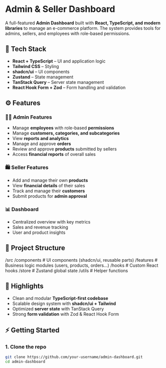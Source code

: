 # Admin & Seller Dashboard  

A full-featured **Admin Dashboard** built with **React, TypeScript, and modern libraries** to manage an e-commerce platform. The system provides tools for admins, sellers, and employees with role-based permissions.  

## 🚀 Tech Stack  
- **React + TypeScript** – UI and application logic  
- **Tailwind CSS** – Styling  
- **shadcn/ui** – UI components  
- **Zustand** – State management  
- **TanStack Query** – Server state management  
- **React Hook Form + Zod** – Form handling and validation  

## ⚙️ Features  

### 👨‍💼 Admin Features  
- Manage **employees** with role-based **permissions**  
- Manage **customers, categories, and subcategories**  
- View **reports and analytics**  
- Manage and approve **orders**  
- Review and approve **products** submitted by sellers  
- Access **financial reports** of overall sales  

### 🛍️ Seller Features  
- Add and manage their own **products**  
- View **financial details** of their sales  
- Track and manage their **customers**  
- Submit products for **admin approval**  

### 📊 Dashboard  
- Centralized overview with key metrics  
- Sales and revenue tracking  
- User and product insights  

## 📂 Project Structure
/src
  /components   # UI components (shadcn/ui, reusable parts)
  /features     # Business logic modules (users, products, orders...)
  /hooks        # Custom React hooks
  /store        # Zustand global state
  /utils        # Helper functions

## 🔑 Highlights
- Clean and modular **TypeScript-first codebase**
- Scalable design system with **shadcn/ui + Tailwind**
- Optimized **server state** with TanStack Query
- Strong **form validation** with Zod & React Hook Form

## ⚡️ Getting Started

### 1. Clone the repo
```bash
git clone https://github.com/your-username/admin-dashboard.git
cd admin-dashboard
